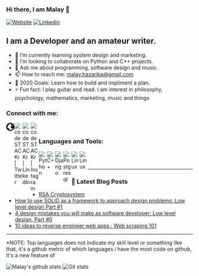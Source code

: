 ### Hi there, I am Malay 👋

[![Website](https://img.shields.io/website?down_color=red&down_message=Down&label=thehazarika.com&style=for-the-badge&up_message=UP&url=http%3A%2F%2Fthehazarika.com)](http://thehazarika.com)
[![Linkedin](https://img.shields.io/badge/linkedin-%230077B5.svg?&style=for-the-badge&logo=linkedin&logoColor=white)](https://www.linkedin.com/in/malay-hazarika/)

## I am a Developer and an amateur writer.

- 🌱 I’m currently learning system design and marketing.
- 👯 I’m looking to collaborate on Python and C++ projects.
- 💬 Ask me about programming, software design and music.
- 📫 How to reach me: malay.hazarika@gmail.com
- 🥅 2020 Goals: Learn how to build and impliment a plan.
- ⚡ Fun fact: I play guitar and read. I am interest in philosophy, psychology, mathematics, marketing, music and things

### Connect with me:

[<img align="left" alt="codeSTACKr.com" width="22px" src="https://raw.githubusercontent.com/iconic/open-iconic/master/svg/globe.svg" />][website]
[<img align="left" alt="codeSTACKr | Twitter" width="22px" src="https://cdn.jsdelivr.net/npm/simple-icons@v3/icons/twitter.svg" />][twitter]
[<img align="left" alt="codeSTACKr | LinkedIn" width="22px" src="https://cdn.jsdelivr.net/npm/simple-icons@v3/icons/linkedin.svg" />][linkedin]
[<img align="left" alt="codeSTACKr | Instagram" width="22px" src="https://cdn.jsdelivr.net/npm/simple-icons@v3/icons/instagram.svg" />][instagram]

<br/>

### Languages and Tools:

<img align="left" alt="Python" width="22px" src="https://simpleicons.org/icons/python.svg"/>
<img align="left" alt="C++" width="22px" src="https://simpleicons.org/icons/cplusplus.svg"/>
<img align="left" alt="Django" width="22px" src="https://simpleicons.org/icons/django.svg"/>
<img align="left" alt="Postgresql" width="22px" src="https://simpleicons.org/icons/postgresql.svg"/>
<img align="left" alt="Linux" width="22px" src="https://simpleicons.org/icons/linux.svg"/>
<img align="left" alt="Linux" width="22px" src="https://simpleicons.org/icons/git.svg"/>

<br/>
<br/>

---

### 📕 Latest Blog Posts

<!-- BLOG-POST-LIST:START -->
- [RSA Cryptosystem](https://thehazarika.com/blog/programming/rsa-cryptosystem/)
- [How to use SOLID as a framework to approach design problems: Low level design Part #1](https://thehazarika.com/blog/programming/how-to-use-solid-as-a-framework-to-approach-design-problems/)
- [4 design mistakes you will make as software developer: Low level design, Part #0](https://thehazarika.com/blog/programming/design-mistakes-you-will-make-as-software-developer/)
- [10 ideas to reverse engineer web apps : Web scraping 101](https://thehazarika.com/blog/programming/how-to-reverse-engineer-web-apps/)
<!-- BLOG-POST-LIST:END -->

---
*NOTE: Top languages does not indicate my skill level or something like that, it's a github metric of which languages i have the most code on github, it's a new feature of 

![Malay's github stats](https://github-readme-stats.vercel.app/api?username=malayh&count_private=true&hide=prs,issues,contribs)
![Git stats](https://github-readme-stats.vercel.app/api/top-langs/?username=malayh&layout=compact)

[website]: https://thehazarika.com
[twitter]: https://twitter.com/theHazarika/
[instagram]: https://www.instagram.com/thehazarika/
[linkedin]: https://www.linkedin.com/in/malay-hazarika/


